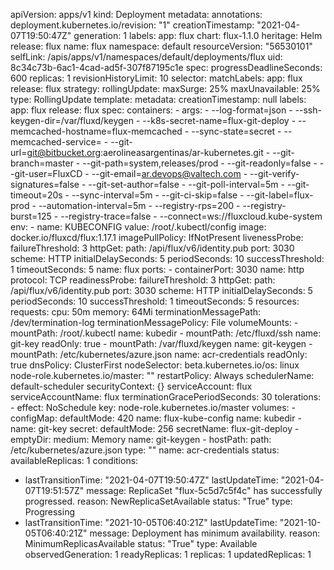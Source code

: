 apiVersion: apps/v1
kind: Deployment
metadata:
  annotations:
    deployment.kubernetes.io/revision: "1"
  creationTimestamp: "2021-04-07T19:50:47Z"
  generation: 1
  labels:
    app: flux
    chart: flux-1.1.0
    heritage: Helm
    release: flux
  name: flux
  namespace: default
  resourceVersion: "56530101"
  selfLink: /apis/apps/v1/namespaces/default/deployments/flux
  uid: 8c34c73b-6ac1-4cad-ad5f-307f87195c1e
spec:
  progressDeadlineSeconds: 600
  replicas: 1
  revisionHistoryLimit: 10
  selector:
    matchLabels:
      app: flux
      release: flux
  strategy:
    rollingUpdate:
      maxSurge: 25%
      maxUnavailable: 25%
    type: RollingUpdate
  template:
    metadata:
      creationTimestamp: null
      labels:
        app: flux
        release: flux
    spec:
      containers:
      - args:
        - --log-format=json
        - --ssh-keygen-dir=/var/fluxd/keygen
        - --k8s-secret-name=flux-git-deploy
        - --memcached-hostname=flux-memcached
        - --sync-state=secret
        - --memcached-service=
        - --git-url=git@bitbucket.org:aerolineasargentinas/ar-kubernetes.git
        - --git-branch=master
        - --git-path=system,releases/prod
        - --git-readonly=false
        - --git-user=FluxCD
        - --git-email=ar.devops@valtech.com
        - --git-verify-signatures=false
        - --git-set-author=false
        - --git-poll-interval=5m
        - --git-timeout=20s
        - --sync-interval=5m
        - --git-ci-skip=false
        - --git-label=flux-prod
        - --automation-interval=5m
        - --registry-rps=200
        - --registry-burst=125
        - --registry-trace=false
        - --connect=ws://fluxcloud.kube-system
        env:
        - name: KUBECONFIG
          value: /root/.kubectl/config
        image: docker.io/fluxcd/flux:1.17.1
        imagePullPolicy: IfNotPresent
        livenessProbe:
          failureThreshold: 3
          httpGet:
            path: /api/flux/v6/identity.pub
            port: 3030
            scheme: HTTP
          initialDelaySeconds: 5
          periodSeconds: 10
          successThreshold: 1
          timeoutSeconds: 5
        name: flux
        ports:
        - containerPort: 3030
          name: http
          protocol: TCP
        readinessProbe:
          failureThreshold: 3
          httpGet:
            path: /api/flux/v6/identity.pub
            port: 3030
            scheme: HTTP
          initialDelaySeconds: 5
          periodSeconds: 10
          successThreshold: 1
          timeoutSeconds: 5
        resources:
          requests:
            cpu: 50m
            memory: 64Mi
        terminationMessagePath: /dev/termination-log
        terminationMessagePolicy: File
        volumeMounts:
        - mountPath: /root/.kubectl
          name: kubedir
        - mountPath: /etc/fluxd/ssh
          name: git-key
          readOnly: true
        - mountPath: /var/fluxd/keygen
          name: git-keygen
        - mountPath: /etc/kubernetes/azure.json
          name: acr-credentials
          readOnly: true
      dnsPolicy: ClusterFirst
      nodeSelector:
        beta.kubernetes.io/os: linux
        node-role.kubernetes.io/master: ""
      restartPolicy: Always
      schedulerName: default-scheduler
      securityContext: {}
      serviceAccount: flux
      serviceAccountName: flux
      terminationGracePeriodSeconds: 30
      tolerations:
      - effect: NoSchedule
        key: node-role.kubernetes.io/master
      volumes:
      - configMap:
          defaultMode: 420
          name: flux-kube-config
        name: kubedir
      - name: git-key
        secret:
          defaultMode: 256
          secretName: flux-git-deploy
      - emptyDir:
          medium: Memory
        name: git-keygen
      - hostPath:
          path: /etc/kubernetes/azure.json
          type: ""
        name: acr-credentials
status:
  availableReplicas: 1
  conditions:
  - lastTransitionTime: "2021-04-07T19:50:47Z"
    lastUpdateTime: "2021-04-07T19:51:57Z"
    message: ReplicaSet "flux-5c5d7c5f4c" has successfully progressed.
    reason: NewReplicaSetAvailable
    status: "True"
    type: Progressing
  - lastTransitionTime: "2021-10-05T06:40:21Z"
    lastUpdateTime: "2021-10-05T06:40:21Z"
    message: Deployment has minimum availability.
    reason: MinimumReplicasAvailable
    status: "True"
    type: Available
  observedGeneration: 1
  readyReplicas: 1
  replicas: 1
  updatedReplicas: 1
